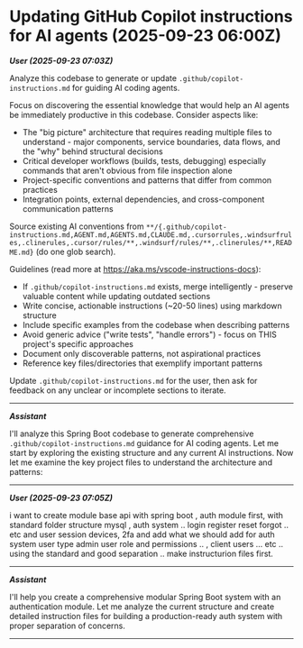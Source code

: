 <!-- Generated by SpecStory -->

# Updating GitHub Copilot instructions for AI agents (2025-09-23 06:00Z)

_**User (2025-09-23 07:03Z)**_

Analyze this codebase to generate or update `.github/copilot-instructions.md` for guiding AI coding agents.

Focus on discovering the essential knowledge that would help an AI agents be immediately productive in this codebase. Consider aspects like:
- The "big picture" architecture that requires reading multiple files to understand - major components, service boundaries, data flows, and the "why" behind structural decisions
- Critical developer workflows (builds, tests, debugging) especially commands that aren't obvious from file inspection alone
- Project-specific conventions and patterns that differ from common practices
- Integration points, external dependencies, and cross-component communication patterns

Source existing AI conventions from `**/{.github/copilot-instructions.md,AGENT.md,AGENTS.md,CLAUDE.md,.cursorrules,.windsurfrules,.clinerules,.cursor/rules/**,.windsurf/rules/**,.clinerules/**,README.md}` (do one glob search).

Guidelines (read more at https://aka.ms/vscode-instructions-docs):
- If `.github/copilot-instructions.md` exists, merge intelligently - preserve valuable content while updating outdated sections
- Write concise, actionable instructions (~20-50 lines) using markdown structure
- Include specific examples from the codebase when describing patterns
- Avoid generic advice ("write tests", "handle errors") - focus on THIS project's specific approaches
- Document only discoverable patterns, not aspirational practices
- Reference key files/directories that exemplify important patterns

Update `.github/copilot-instructions.md` for the user, then ask for feedback on any unclear or incomplete sections to iterate.

---

_**Assistant**_

I'll analyze this Spring Boot codebase to generate comprehensive `.github/copilot-instructions.md` guidance for AI coding agents. Let me start by exploring the existing structure and any current AI instructions. Now let me examine the key project files to understand the architecture and patterns: 

---

_**User (2025-09-23 07:05Z)**_

i want to create module base api with spring boot , auth module first, with standard folder structure  mysql , auth system .. login register reset forgot  .. etc and user session devices, 2fa and add what we should add for auth system  user type admin user role and permissions .. , client users ... etc .. using the standard and good separation .. make instructurion files first.

---

_**Assistant**_

I'll help you create a comprehensive modular Spring Boot system with an authentication module. Let me analyze the current structure and create detailed instruction files for building a production-ready auth system with proper separation of concerns. 

---

